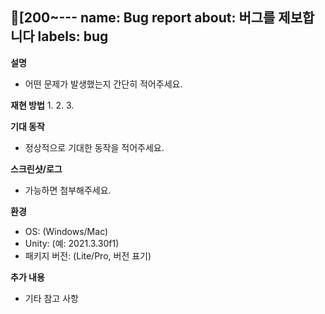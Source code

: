 [200~---
name: Bug report
about: 버그를 제보합니다
labels: bug
---

**설명**
- 어떤 문제가 발생했는지 간단히 적어주세요.

**재현 방법**
1. 
2. 
3. 

**기대 동작**
- 정상적으로 기대한 동작을 적어주세요.

**스크린샷/로그**
- 가능하면 첨부해주세요.

**환경**
- OS: (Windows/Mac)
- Unity: (예: 2021.3.30f1)
- 패키지 버전: (Lite/Pro, 버전 표기)

**추가 내용**
- 기타 참고 사항
